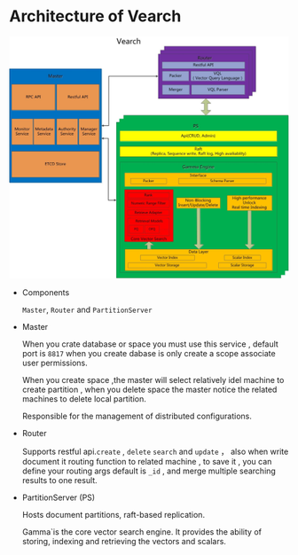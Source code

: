 # Architecture of Vearch

![arc](docs/img/VearchArch.jpg)

* Components

   `Master`, `Router` and `PartitionServer` 

* Master 

   When you crate database or space you must use this service , default port is `8817` when you create dabase is only create a scope associate user permissions.

   When you create space ,the master will select relatively idel machine to create partition , when you delete space the master notice the related machines to delete local partition.

   Responsible for the management of distributed configurations.
* Router

   Supports restful api.`create`  , `delete`  `search` and `update` ， also when write document it routing function to related machine , to save it , you can define your routing args default is `_id` , and merge multiple searching results to one result.

* PartitionServer (PS)

   Hosts document partitions, raft-based replication.

   Gamma`is the core vector search engine. It provides the ability of storing, indexing and retrieving the vectors and scalars.
